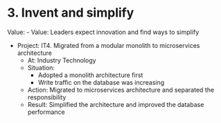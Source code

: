 # 3. Invent and simplify

Value: - Value: Leaders expect innovation and find ways to simplify
- Project: IT4. Migrated from a modular monolith to microservices architecture
  - At: Industry Technology
  - Situation:
    - Adopted a monolith architecture first
    - Write traffic on the database was increasing
  - Action: Migrated to microservices architecture and separated the responsibility
  - Result: Simplified the architecture and improved the database performance